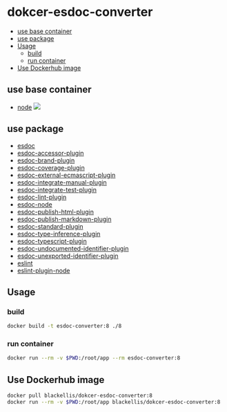 # dokcer-esdoc-converter

<!-- @import "[TOC]" {cmd="toc" depthFrom=2 depthTo=6 orderedList=false} -->
<!-- code_chunk_output -->

* [use base container](#use-base-container)
* [use package](#use-package)
* [Usage](#usage)
	* [build](#build)
	* [run container](#run-container)
* [Use Dockerhub image](#use-dockerhub-image)

<!-- /code_chunk_output -->


## use base container

- [node](https://hub.docker.com/_/node)
    ![](https://img.shields.io/badge/node_slim_-8.15-21cb00.svg)

## use package

- [esdoc](https://www.npmjs.com/package/esdoc)
- [esdoc-accessor-plugin](https://www.npmjs.com/package/esdoc-accessor-plugin)
- [esdoc-brand-plugin](https://www.npmjs.com/package/esdoc-brand-plugin)
- [esdoc-coverage-plugin](https://www.npmjs.com/package/esdoc-coverage-plugin)
- [esdoc-external-ecmascript-plugin](https://www.npmjs.com/package/esdoc-external-ecmascript-plugin)
- [esdoc-integrate-manual-plugin](https://www.npmjs.com/package/esdoc-integrate-manual-plugin)
- [esdoc-integrate-test-plugin](https://www.npmjs.com/package/esdoc-integrate-test-plugin)
- [esdoc-lint-plugin](https://www.npmjs.com/package/esdoc-lint-plugin)
- [esdoc-node](https://www.npmjs.com/package/esdoc-node)
- [esdoc-publish-html-plugin](https://www.npmjs.com/package/esdoc-publish-html-plugin)
- [esdoc-publish-markdown-plugin](https://www.npmjs.com/package/esdoc-publish-markdown-plugin)
- [esdoc-standard-plugin](https://www.npmjs.com/package/esdoc-standard-plugin)
- [esdoc-type-inference-plugin](https://www.npmjs.com/package/esdoc-type-inference-plugin)
- [esdoc-typescript-plugin](https://www.npmjs.com/package/esdoc-typescript-plugin)
- [esdoc-undocumented-identifier-plugin](https://www.npmjs.com/package/esdoc-undocumented-identifier-plugin)
- [esdoc-unexported-identifier-plugin](https://www.npmjs.com/package/esdoc-unexported-identifier-plugin)
- [eslint](https://www.npmjs.com/package/eslint)
- [eslint-plugin-node](https://www.npmjs.com/package/eslint-plugin-node)

## Usage

### build

```bash
docker build -t esdoc-converter:8 ./8
```

### run container

```bash
docker run --rm -v $PWD:/root/app --rm esdoc-converter:8
```

## Use Dockerhub image

```bash
docker pull blackellis/dokcer-esdoc-converter:8
docker run --rm -v $PWD:/root/app blackellis/dokcer-esdoc-converter:8
```
